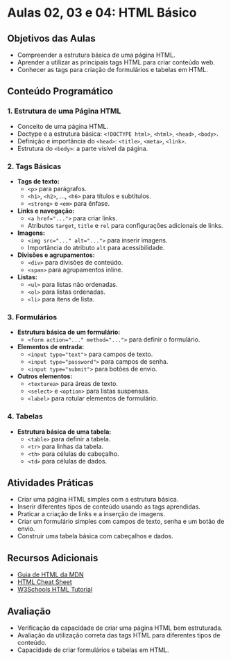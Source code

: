 # Aulas 02, 03 e 04: HTML Básico

## Objetivos das Aulas

- Compreender a estrutura básica de uma página HTML.
- Aprender a utilizar as principais tags HTML para criar conteúdo web.
- Conhecer as tags para criação de formulários e tabelas em HTML.

## Conteúdo Programático

### 1. Estrutura de uma Página HTML

- Conceito de uma página HTML.
- Doctype e a estrutura básica: `<!DOCTYPE html>`, `<html>`, `<head>`, `<body>`.
- Definição e importância do `<head>`: `<title>`, `<meta>`, `<link>`.
- Estrutura do `<body>`: a parte visível da página.

### 2. Tags Básicas

- **Tags de texto:**
  - `<p>` para parágrafos.
  - `<h1>`, `<h2>`, ..., `<h6>` para títulos e subtítulos.
  - `<strong>` e `<em>` para ênfase.
- **Links e navegação:**
  - `<a href="...">` para criar links.
  - Atributos `target`, `title` e `rel` para configurações adicionais de links.
- **Imagens:**
  - `<img src="..." alt="...">` para inserir imagens.
  - Importância do atributo `alt` para acessibilidade.
- **Divisões e agrupamentos:**
  - `<div>` para divisões de conteúdo.
  - `<span>` para agrupamentos inline.
- **Listas:**
  - `<ul>` para listas não ordenadas.
  - `<ol>` para listas ordenadas.
  - `<li>` para itens de lista.

### 3. Formulários

- **Estrutura básica de um formulário:**
  - `<form action="..." method="...">` para definir o formulário.
- **Elementos de entrada:**
  - `<input type="text">` para campos de texto.
  - `<input type="password">` para campos de senha.
  - `<input type="submit">` para botões de envio.
- **Outros elementos:**
  - `<textarea>` para áreas de texto.
  - `<select>` e `<option>` para listas suspensas.
  - `<label>` para rotular elementos de formulário.

### 4. Tabelas

- **Estrutura básica de uma tabela:**
  - `<table>` para definir a tabela.
  - `<tr>` para linhas da tabela.
  - `<th>` para células de cabeçalho.
  - `<td>` para células de dados.

## Atividades Práticas

- Criar uma página HTML simples com a estrutura básica.
- Inserir diferentes tipos de conteúdo usando as tags aprendidas.
- Praticar a criação de links e a inserção de imagens.
- Criar um formulário simples com campos de texto, senha e um botão de envio.
- Construir uma tabela básica com cabeçalhos e dados.

## Recursos Adicionais

- [Guia de HTML da MDN](https://developer.mozilla.org/en-US/docs/Web/HTML)
- [HTML Cheat Sheet](https://htmlcheatsheet.com/)
- [W3Schools HTML Tutorial](https://www.w3schools.com/html/)

## Avaliação

- Verificação da capacidade de criar uma página HTML bem estruturada.
- Avaliação da utilização correta das tags HTML para diferentes tipos de conteúdo.
- Capacidade de criar formulários e tabelas em HTML.
